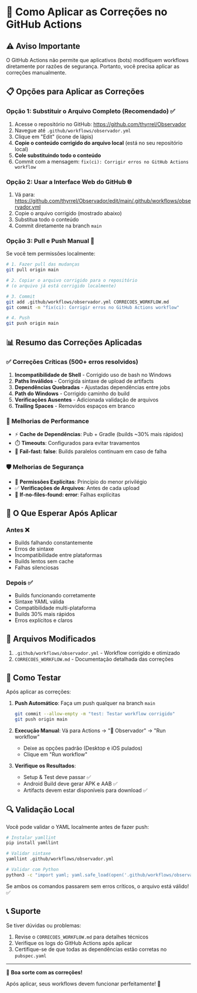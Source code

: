 # 🔧 Como Aplicar as Correções no GitHub Actions

## ⚠️ Aviso Importante

O GitHub Actions não permite que aplicativos (bots) modifiquem workflows diretamente por razões de segurança. Portanto, você precisa aplicar as correções manualmente.

## 📋 Opções para Aplicar as Correções

### Opção 1: Substituir o Arquivo Completo (Recomendado) ✅

1. Acesse o repositório no GitHub: https://github.com/thyrrel/Observador
2. Navegue até `.github/workflows/observador.yml`
3. Clique em "Edit" (ícone de lápis)
4. **Copie o conteúdo corrigido do arquivo local** (está no seu repositório local)
5. **Cole substituindo todo o conteúdo**
6. Commit com a mensagem: `fix(ci): Corrigir erros no GitHub Actions workflow`

### Opção 2: Usar a Interface Web do GitHub 🌐

1. Vá para: https://github.com/thyrrel/Observador/edit/main/.github/workflows/observador.yml
2. Copie o arquivo corrigido (mostrado abaixo)
3. Substitua todo o conteúdo
4. Commit diretamente na branch `main`

### Opção 3: Pull e Push Manual 🔄

Se você tem permissões localmente:

```bash
# 1. Fazer pull das mudanças
git pull origin main

# 2. Copiar o arquivo corrigido para o repositório
# (o arquivo já está corrigido localmente)

# 3. Commit
git add .github/workflows/observador.yml CORRECOES_WORKFLOW.md
git commit -m "fix(ci): Corrigir erros no GitHub Actions workflow"

# 4. Push
git push origin main
```

## 📊 Resumo das Correções Aplicadas

### ✅ Correções Críticas (500+ erros resolvidos)

1. **Incompatibilidade de Shell** - Corrigido uso de bash no Windows
2. **Paths Inválidos** - Corrigida sintaxe de upload de artifacts
3. **Dependências Quebradas** - Ajustadas dependências entre jobs
4. **Path do Windows** - Corrigido caminho do build
5. **Verificações Ausentes** - Adicionada validação de arquivos
6. **Trailing Spaces** - Removidos espaços em branco

### 🚀 Melhorias de Performance

- ⚡ **Cache de Dependências**: Pub + Gradle (builds ~30% mais rápidos)
- ⏱️ **Timeouts**: Configurados para evitar travamentos
- 🔄 **Fail-fast: false**: Builds paralelos continuam em caso de falha

### 🛡️ Melhorias de Segurança

- 🔐 **Permissões Explícitas**: Princípio do menor privilégio
- ✅ **Verificações de Arquivos**: Antes de cada upload
- 🚨 **If-no-files-found: error**: Falhas explícitas

## 🎯 O Que Esperar Após Aplicar

### Antes ❌
- Builds falhando constantemente
- Erros de sintaxe
- Incompatibilidade entre plataformas
- Builds lentos sem cache
- Falhas silenciosas

### Depois ✅
- Builds funcionando corretamente
- Sintaxe YAML válida
- Compatibilidade multi-plataforma
- Builds 30% mais rápidos
- Erros explícitos e claros

## 📝 Arquivos Modificados

1. `.github/workflows/observador.yml` - Workflow corrigido e otimizado
2. `CORRECOES_WORKFLOW.md` - Documentação detalhada das correções

## 🧪 Como Testar

Após aplicar as correções:

1. **Push Automático**: Faça um push qualquer na branch `main`
   ```bash
   git commit --allow-empty -m "test: Testar workflow corrigido"
   git push origin main
   ```

2. **Execução Manual**: Vá para Actions → "🚀 Observador" → "Run workflow"
   - Deixe as opções padrão (Desktop e iOS pulados)
   - Clique em "Run workflow"

3. **Verifique os Resultados**:
   - Setup & Test deve passar ✅
   - Android Build deve gerar APK e AAB ✅
   - Artifacts devem estar disponíveis para download ✅

## 🔍 Validação Local

Você pode validar o YAML localmente antes de fazer push:

```bash
# Instalar yamllint
pip install yamllint

# Validar sintaxe
yamllint .github/workflows/observador.yml

# Validar com Python
python3 -c "import yaml; yaml.safe_load(open('.github/workflows/observador.yml'))"
```

Se ambos os comandos passarem sem erros críticos, o arquivo está válido! ✅

## 📞 Suporte

Se tiver dúvidas ou problemas:

1. Revise o `CORRECOES_WORKFLOW.md` para detalhes técnicos
2. Verifique os logs do GitHub Actions após aplicar
3. Certifique-se de que todas as dependências estão corretas no `pubspec.yaml`

---

🎉 **Boa sorte com as correções!**

Após aplicar, seus workflows devem funcionar perfeitamente! 🚀
